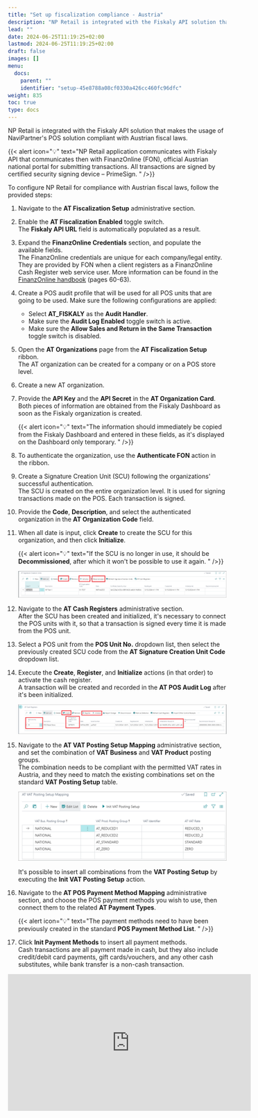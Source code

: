 ```yaml
---
title: "Set up fiscalization compliance - Austria"
description: "NP Retail is integrated with the Fiskaly API solution that makes the usage of NaviPartner's POS solution compliant with Austrian fiscal laws."
lead: ""
date: 2024-06-25T11:19:25+02:00
lastmod: 2024-06-25T11:19:25+02:00
draft: false
images: []
menu:
  docs:
    parent: ""
    identifier: "setup-45e8788a08cf0330a426cc460fc96dfc"
weight: 835
toc: true
type: docs
---
```


NP Retail is integrated with the Fiskaly API solution that makes the usage of NaviPartner's POS solution compliant with Austrian fiscal laws. 

{{< alert icon="💡" text="NP Retail application communicates with Fiskaly API that communicates then with FinanzOnline (FON), official Austrian national portal for submitting transactions. All transactions are signed by certified security signing device – PrimeSign. " />}}

To configure NP Retail for compliance with Austrian fiscal laws, follow the provided steps:

1. Navigate to the **AT Fiscalization Setup** administrative section.
2. Enable the **AT Fiscalization Enabled** toggle switch.      
   The **Fiskaly API URL** field is automatically populated as a result. 
3. Expand the **FinanzOnline Credentials** section, and populate the available fields.      
   The FinanzOnline credentials are unique for each company/legal entity. They are provided by FON when a client registers as a FinanzOnline Cash Register web service user. More information can be found in the [<ins>FinanzOnline handbook<ins>](https://finanzonline.bmf.gv.at/eLearning/BMF_Handbuch_Registrierkassen.pdf) (pages 60-63).
4. Create a POS audit profile that will be used for all POS units that are going to be used. Make sure the following configurations are applied: 
   - Select **AT_FISKALY** as the **Audit Handler**.
   - Make sure the **Audit Log Enabled** toggle switch is active. 
   - Make sure the **Allow Sales and Return in the Same Transaction** toggle switch is disabled. 
5. Open the **AT Organizations** page from the **AT Fiscalization Setup** ribbon.       
   The AT organization can be created for a company or on a POS store level.
6. Create a new AT organization.
7. Provide the **API Key** and the **API Secret** in the **AT Organization Card**.      
   Both pieces of information are obtained from the Fiskaly Dashboard as soon as the Fiskaly organization is created. 
   
   {{< alert icon="💡" text="The information should immediately be copied from the Fiskaly Dashboard and entered in these fields, as it's displayed on the Dashboard only temporary. " />}}

8. To authenticate the organization, use the **Authenticate FON** action in the ribbon.
9. Create a Signature Creation Unit (SCU) following the organizations' successful authentication.      
   The SCU is created on the entire organization level. It is used for signing transactions made on the POS. Each transaction is signed.
10. Provide the **Code**, **Description**, and select the authenticated organization in the **AT Organization Code** field.
11. When all date is input, click **Create** to create the SCU for this organization, and then click **Initialize**.

    {{< alert icon="💡" text="If the SCU is no longer in use, it should be <b>Decommissioned</b>, after which it won't be possible to use it again. " />}}

    ![scu](Images/scu.PNG)

12. Navigate to the **AT Cash Registers** administrative section.     
    After the SCU has been created and initialized, it's necessary to connect the POS units with it, so that a transaction is signed every time it is made from the POS unit.
13. Select a POS unit from the **POS Unit No.** dropdown list, then select the previously created SCU code from the **AT Signature Creation Unit Code** dropdown list. 
14. Execute the **Create**, **Register**, and **Initialize** actions (in that order) to activate the cash register.        
    A transaction will be created and recorded in the **AT POS Audit Log** after it's been initialized.

    ![at_cash_register](Images/at_cash_register.PNG)

15. Navigate to the **AT VAT Posting Setup Mapping** administrative section, and set the combination of **VAT Business** and **VAT Product** posting groups.      
    The combination needs to be compliant with the permitted VAT rates in Austria, and they need to match the existing combinations set on the standard **VAT Posting Setup** table. 

    ![vat_table](Images/vat_table.PNG)

    It's possible to insert all combinations from the **VAT Posting Setup** by executing the **Init VAT Posting Setup** action.

16. Navigate to the **AT POS Payment Method Mapping** administrative section, and choose the POS payment methods you wish to use, then connect them to the related **AT Payment Types**.

    {{< alert icon="💡" text="The payment methods need to have been previously created in the standard <b>POS Payment Method List</b>. " />}}

17. Click **Init Payment Methods** to insert all payment methods.       
    Cash transactions are all payment made in cash, but they also include credit/debit card payments, gift cards/vouchers, and any other cash substitutes, while bank transfer is a non-cash transaction.

<iframe width="560" height="315" src="https://www.youtube.com/embed/3AWFsa9u_Qg?si=tti_NF2Mlh29yFkn" title="YouTube video player" frameborder="0" allow="accelerometer; autoplay; clipboard-write; encrypted-media; gyroscope; picture-in-picture; web-share" allowfullscreen></iframe>